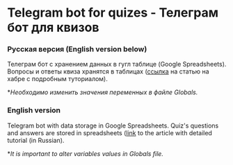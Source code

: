 # Telegram bot for quizes - Телеграм бот для квизов
###  Русская версия (English version below)
Телеграм бот с хранением данных в гугл таблице (Google Spreadsheets). Вопросы и ответы квиза хранятся в таблицах ([ссылка](https://habr.com/en/articles/727248/) на статью на хабре с подробным туториалом).

**Необходимо изменить значения переменных в файле Globals.*

### English version
Telegram bot with data storage in Google Spreadsheets. Quiz's questions and answers are stored in spreadsheets ([link](https://habr.com/en/articles/727248/) to the article with detailed tutorial (in Russian).

**It is important to alter variables values in Globals file.*
